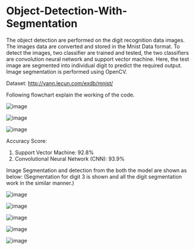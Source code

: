 # Object-Detection-With-Segmentation
The object detection are performed on the digit recognition data images. The images data are converted and stored in the Mnist Data format. To detect the images, two classifier are trained and tested, the two classifiers are convolution neural network and support vector machine. Here, the test image are segmented into individual digit to predict the required output. Image segmentation is performed using OpenCV. 

Dataset: http://yann.lecun.com/exdb/mnist/

Following flowchart explain the working of the code.
  
  ![image](https://user-images.githubusercontent.com/37010825/140644265-9be88fa0-220f-43b1-995b-3efe995a69a2.png)
  
  ![image](https://user-images.githubusercontent.com/37010825/140644275-f511f72b-f74f-4cac-b875-1877931911e0.png)
  
  ![image](https://user-images.githubusercontent.com/37010825/140644280-fa4c2fb4-1144-450e-a111-23bfa46e17e4.png)

Accuracy Score:
  1. Support Vector Machine: 92.8%
  2. Convolutional Neural Network (CNN): 93.9%

Image Segmentation and detection from the both the model are shown as below: (Segmentation for digit 3 is shown and all the digit segmentation work in the similar manner.)

  ![image](https://user-images.githubusercontent.com/37010825/140644307-cca2bed9-a7fe-4bba-8c86-301ce8d9c41c.png)

  ![image](https://user-images.githubusercontent.com/37010825/140644312-1955d472-abb5-4f47-940b-7cd4f030871b.png)

  ![image](https://user-images.githubusercontent.com/37010825/140644315-53ba84d5-92bb-49f9-8352-68102613bad3.png)

  ![image](https://user-images.githubusercontent.com/37010825/140644322-ad599069-f0f5-492a-89d7-34e53628e14d.png)

  ![image](https://user-images.githubusercontent.com/37010825/140644329-6786223a-c5aa-4d89-a285-d9319e8017ca.png)
